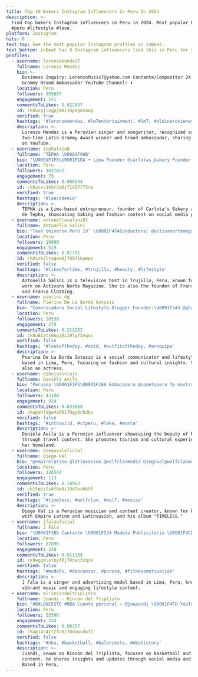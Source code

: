 ```yaml
---
title: Top 10 Bakers Instagram Influencers In Peru In 2024
description: >-
  Find top bakers Instagram influencers in Peru in 2024. Most popular hashtags:
  #peru #lifestyle #love.
platform: Instagram
hits: 8
text_top: See the most popular Instagram profiles on inBeat.
text_bottom: inBeat has 8 Instagram influencers like this in Peru for you to contact.
profiles:
  - username: lorenzomendez7
    fullname: Lorenzo Mendez
    bio: >-
      Business Inquiry: LorenzoMusic7@yahoo.com Cantante/Compositor 2X Latin
      Grammy Brand Ambassador YouTube Channel: ⬇️
    location: Peru
    followers: 955657
    engagement: 141
    commentsToLikes: 0.022937
    id: ck0ucgjlogpjm0i19pkgmsaag
    verified: true
    hashtags: '#lorenzomendez, #lm7entertainment, #lm7, #eldinerovieneyva'
    description: >-
      Lorenzo Mendez is a Peruvian singer and songwriter, recognized as a
      two-time Latin Grammy Award winner and brand ambassador, sharing his music
      on YouTube.
  - username: tephaloza8
    fullname: "TEPHA \U0001F98B"
    bio: "\U0001F1F5\U0001F1EA • Lima Founder @carlotas_bakery Founder @closetdetepha_ TikTok ➡️ tephalo8"
    location: Peru
    followers: 1837022
    engagement: 75
    commentsToLikes: 0.006544
    id: ck6ucvv1khr3a0j71d27f75re
    verified: true
    hashtags: '#laacademia'
    description: >-
      TEPHA is a Lima-based entrepreneur, founder of Carlota's Bakery and Closet
      de Tepha, showcasing baking and fashion content on social media platforms.
  - username: antonellasalini02
    fullname: Antonella Salini
    bio: "Teen Universe Perú 19’ \U0001F4FAConductora: @activanortemagazine \U0001F4CD Trujillo - Perú 20 - 2sep\U0001F338 Fundadora: @fransa_bakery \U0001F967 @fransa_clothing8 ✨"
    location: Peru
    followers: 18080
    engagement: 519
    commentsToLikes: 0.01791
    id: ck8szk2ltoqxw0j789716ampe
    verified: false
    hashtags: '#likesforlike, #trujillo, #beauty, #lifestyle'
    description: >-
      Antonella Salini is a television host in Trujillo, Peru, known for her
      work on Activano Norte Magazine. She is also the founder of Fransa Bakery
      and Fransa Clothing.
  - username: pierina_dg
    fullname: Pierina De La Borda Gotuzzo
    bio: "Comunicadora Social Lifestyle Blogger Founder:\U0001F343 @qhalella.pe \U0001F3ADActriz \U0001F4CDArequipeña en Lima \U0001F4E9 pieri_dbg@hotmail.com AREQUIPA ❤️⬇️⬇️"
    location: Peru
    followers: 28530
    engagement: 279
    commentsToLikes: 0.213252
    id: ck0u81ats66gj0i19ly75nquv
    verified: false
    hashtags: '#lookoftheday, #ootd, #outfitoftheday, #arequipa'
    description: >-
      Pierina De La Borda Gotuzzo is a social communicator and lifestyle blogger
      based in Lima, Peru, focusing on fashion and cultural insights. She is
      also an actress.
  - username: dibujatuviaje
    fullname: Daniela Avila
    bio: "Peruana \U0001F1F5\U0001F1EA Embajadora @cometoperu Te mostrare lo lindo de mi país \U0001F970 Encuéntrame en YouTu"
    location: Peru
    followers: 43108
    engagement: 924
    commentsToLikes: 0.033068
    id: ckapahfdgw4a50i78gy0nhdbv
    verified: false
    hashtags: '#inthowild, #ctperu, #lake, #monta'
    description: >-
      Daniela Avila is a Peruvian influencer showcasing the beauty of Peru
      through travel content. She promotes tourism and cultural experiences in
      her homeland.
  - username: diegovaloficial
    fullname: Diego Val
    bio: "@empirelatino @latinvasion @wolfclanmedia Diegoval@wolfclanmedia.com \U0001F43A\U0001F43A\U0001F43A\U0001F43A\U0001F43A\U0001F43A\U0001F43A\U0001F43A\U0001F43A Album “TIMELESS” \U0001F4C0 TellMe”Dime” Vídeo out now ⬇️\U0001F4FD"
    location: Peru
    followers: 126544
    engagement: 113
    commentsToLikes: 0.10963
    id: ck15qsifs4f8x0i19d9vvh65f
    verified: true
    hashtags: '#timeless, #wolfclan, #wolf, #mexico'
    description: >-
      Diego Val is a Peruvian musician and content creator, known for his work
      with Empire Latino and Latinvasion, and his album "TIMELESS."
  - username: jfalaoficial
    fullname: J Fala
    bio: "\U0001F3B5 Cantante \U0001F534 Modelo Publicitario \U0001F4CDLima, Peru \U0001F4E9 info@angoraproducciones.com \U0001F534 Conoce y muévete con LA LOCURA ⬇️"
    location: Peru
    followers: 87896
    engagement: 338
    commentsToLikes: 0.011158
    id: ck9wggmlutbyf0j78hec3xqzk
    verified: false
    hashtags: '#models, #descanzar, #pureza, #fitnessmotivation'
    description: >-
      J Fala is a singer and advertising model based in Lima, Peru, known for
      vibrant music and engaging lifestyle content.
  - username: elrincondeltriplista
    fullname: Juandi - Rincón del Triplista
    bio: "#BALONCESTO #NBA Cuenta personal ➡️ @juuaandi \U0001F4FD YouTube: Juandi Triplista \U0001F4E7 elrincondeltriplista@gmail.com \U0001F447 NUEVO VÍDEO \U0001F447"
    location: Peru
    followers: 55506
    engagement: 334
    commentsToLikes: 0.00357
    id: ckap14c4jt2fc0i78dwwvdof1
    verified: false
    hashtags: '#nba, #basketball, #baloncesto, #nbahistory'
    description: >-
      Juandi, known as Rincón del Triplista, focuses on basketball and NBA
      content. He shares insights and updates through social media and YouTube.
      Based in Peru.
---
```


